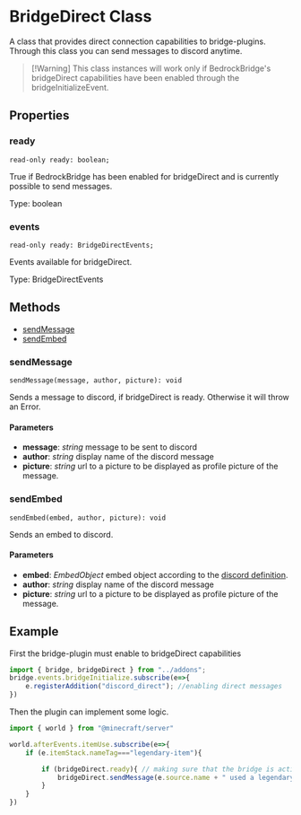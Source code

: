 # BridgeDirect Class

A class that provides direct connection capabilities to bridge-plugins. Through this class you can send messages to discord anytime.

> [!Warning] This class instances will work only if BedrockBridge's bridgeDirect capabilities have been enabled through the bridgeInitializeEvent.

## Properties

### **ready**
`read-only ready: boolean;`

True if BedrockBridge has been enabled for bridgeDirect and is currently possible to send messages.

Type: boolean

### **events**
`read-only ready: BridgeDirectEvents;`

Events available for bridgeDirect.

Type: BridgeDirectEvents

## Methods
- [sendMessage](#sendMessage)
- [sendEmbed](#sendEmbed)

### **sendMessage**
`
sendMessage(message, author, picture): void
`

Sends a message to discord, if bridgeDirect is ready. Otherwise it will throw an Error.

#### **Parameters**
- **message**: *string* message to be sent to discord
- **author**: *string* display name of the discord message
- **picture**: *string* url to a picture to be displayed as profile picture of the message.

### **sendEmbed**
`
sendEmbed(embed, author, picture): void
`

Sends an embed to discord.

#### **Parameters**
- **embed**: *EmbedObject* embed object according to the [discord definition](https://discord.com/developers/docs/resources/message#embed-object).
- **author**: *string* display name of the discord message
- **picture**: *string* url to a picture to be displayed as profile picture of the message.

## Example
First the bridge-plugin must enable to bridgeDirect capabilities

```js
import { bridge, bridgeDirect } from "../addons";
bridge.events.bridgeInitialize.subscribe(e=>{
    e.registerAddition("discord_direct"); //enabling direct messages
})

```
Then the plugin can implement some logic.
```js
import { world } from "@minecraft/server"

world.afterEvents.itemUse.subscribe(e=>{
    if (e.itemStack.nameTag==="legendary-item"){

        if (bridgeDirect.ready){ // making sure that the bridge is active
            bridgeDirect.sendMessage(e.source.name + " used a legendary item", "Legendary News")
        }
    }
})
```